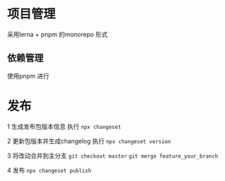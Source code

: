 # 项目管理

采用lerna + pnpm 的monorepo 形式

## 依赖管理
使用pnpm 进行


# 发布

1 生成发布包版本信息
执行 `npx changeset`

2 更新包版本并生成changelog
执行 `npx changeset version`

3 将改动合并到主分支
`git checkout master`
`git merge feature_your_branch`

4 发布 `npx changeset publish`
